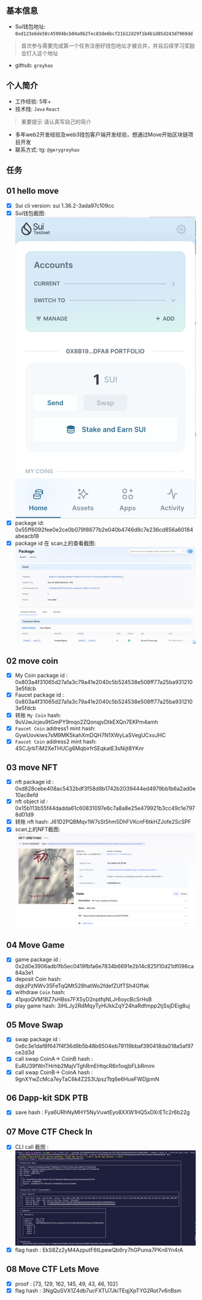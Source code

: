 ## 基本信息
- Sui钱包地址: `0xd123e6de58c45994bcb04a9b2fec83de6bcf21b12d29f1b4b1d85d243d7969dd`
> 首次参与需要完成第一个任务注册好钱包地址才被合并，并且后续学习奖励会打入这个地址
- github: `greyhao`

## 个人简介
- 工作经验: 5年+
- 技术栈: `Java` `React`
> 重要提示 请认真写自己的简介
- 多年web2开发经验及web3钱包客户端开发经验，想通过Move开始区块链项目开发
- 联系方式: tg: `@gerygreyhao`

## 任务

##   01 hello move
- [x] Sui cli version: sui 1.36.2-3ada97c109cc
- [x] Sui钱包截图: ![Sui钱包截图](./images/sui-wallet.png)
- [x] package id: 0x55ff6092fee0e2ce0b079f8677b2e040b4746d9c7e236cd856a60184abeacb18
- [x] package id 在 scan上的查看截图:![Scan截图](./images/package-id.png)

##   02 move coin
- [x] My Coin package id : 0x803a4f31065d27a1a3c79a41e2040c5b524538e508ff77a25ba9312103e5fdcb
- [x] Faucet package id : 0x803a4f31065d27a1a3c79a41e2040c5b524538e508ff77a25ba9312103e5fdcb
- [x] 转账 `My Coin` hash: 9uVJwJcjeu9tGmPY9mqo2ZQonqjvDtkEXQn7EKPm4amh
- [x] `Faucet Coin` address1 mint hash: GywUovkiws7sM9MK5kahXmDQH7N1XWyLaSVegUCxoJHC
- [x] `Faucet Coin` address2 mint hash: 4SCJjrbTiM2XeTHUCg6MqbirfrSEqkatE3sNijt8YKnr

##   03 move NFT
- [x] nft package id : 0xd828cebe408ac5432bdf3f58d8b1742b2039444ed4979bb1b6a2ad0e10ac8efd
- [x] nft object id : 0x15b113b55f44dadda61c60831097e6c7a8a8e25e479921b3cc49c1e7978d01d9
- [x] 转账 nft  hash: J61D2PQBMqv1W7sSt5hm5DhFVKcnF6tkHZJofe2ScSPF
- [x] scan上的NFT截图:![Scan截图](./images/nft.png)

##   04 Move Game
- [x] game package id : 0x2d0e3906adb1fb5ec0419fbfa6e7834b6691e2b14c825f10d21df096ca84a3e1
- [x] deposit Coin hash: dqkzPzNWv35FeTqQMt528hatWo2fdefZUfTSh4Gffak
- [x] withdraw `Coin` hash: 41pqoQVM1BZ7sHBss7FX5yD2nptfqNLJr6oycBcSrHsB
- [x] play game hash: 3iHLJy2RdMqyTyHUkkZqY24haRdfmpp2tjSsjDEig8uj

##   05 Move Swap
- [x] swap package id : 0x6c3e1daf8f647f4f36d9b5b48b6504eb79119bbaf390418da018a5af97ce2d3d
- [x] call swap CoinA-> CoinB  hash : EuRU39fWnTHrhb2MajVTghRmEHtqcR6n1oqjbFLbRmim
- [x] call swap CoinB-> CoinA  hash : 9gnXYwZcMca7eyTaC6k4Z2S3UpszTtq6e6HueFWDjpmN

##   06 Dapp-kit SDK PTB
- [x] save hash : Fya6URhNyMHY5NyVuwtEyo8XXW1HQ5xDXrETc2r6b22g

##   07 Move CTF Check In
- [x] CLI call 截图 : ![截图](./images/task7.png)
- [x] flag hash : EkS8Zz2yM4AzputF6tLpewQb6ry7hGPuma7PKn6Yn4rA

##   08 Move CTF Lets Move
- [x] proof : [73, 129, 162, 145, 49, 43, 46, 102]
- [x] flag hash : 3NgQuSVX1Z4db7ucFXTU7JkiTEqjXpTYG2Rot7v6nBsm